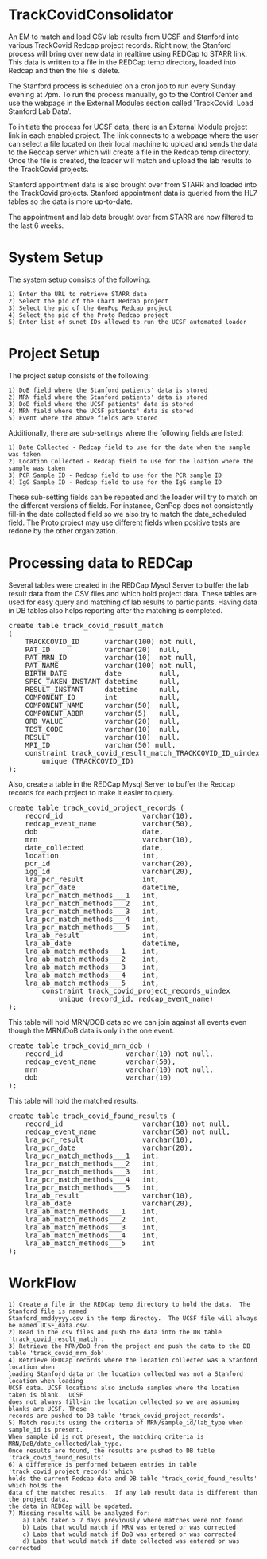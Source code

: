 # TrackCovidConsolidator

An EM to match and load CSV lab results from UCSF and Stanford into various TrackCovid Redcap project records.
Right now, the Stanford process will bring over new data in realtime using REDCap to STARR link.
This data is written to a file in the REDCap temp directory, loaded into Redcap and then the file
is delete.

The Stanford process is scheduled on a cron job to run every Sunday evening at 7pm. To run the process
manually, go to the Control Center and use the webpage in the External Modules section called
'TrackCovid: Load Stanford Lab Data'.

To initiate the process for UCSF data, there is an External Module project link in each enabled project.
The link connects to a webpage where the user can select a file located on their local machine to upload
and sends the data to the Redcap server which will create a file in the Redcap temp directory. Once
the file is created, the loader will match and upload the lab results to the TrackCovid projects.

Stanford appointment data is also brought over from STARR and loaded into the TrackCovid projects. Stanford
appointment data is queried from the HL7 tables so the data is more up-to-date.

The appointment and lab data brought over from STARR are now filtered to the last 6 weeks.

# System Setup

The system setup consists of the following:

    1) Enter the URL to retrieve STARR data
    2) Select the pid of the Chart Redcap project
    3) Select the pid of the GenPop Redcap project
    4) Select the pid of the Proto Redcap project
    5) Enter list of sunet IDs allowed to run the UCSF automated loader

# Project Setup

The project setup consists of the following:

    1) DoB field where the Stanford patients' data is stored
    2) MRN field where the Stanford patients' data is stored
    3) DoB field where the UCSF patients' data is stored
    4) MRN field where the UCSF patients' data is stored
    5) Event where the above fields are stored

Additionally, there are sub-settings where the following fields are listed:

    1) Date Collected - Redcap field to use for the date when the sample was taken
    2) Location Collected - Redcap field to use for the loation where the sample was taken
    3) PCR Sample ID - Redcap field to use for the PCR sample ID
    4) IgG Sample ID - Redcap field to use for the IgG sample ID

These sub-setting fields can be repeated and the loader will try to match on the different versions
of fields.  For instance, GenPop does not consistently fill-in the date collected field so we also
try to match the date_scheduled field. The Proto project may use different fields when positive tests are
redone by the other organization.

# Processing data to REDCap

Several tables were created in the REDCap Mysql Server to buffer the lab result data from the CSV files
and which hold project data.  These tables are used for easy query and matching of lab results to
participants.  Having data in DB tables also helps reporting after the matching is completed.

<pre>
create table track_covid_result_match
(
    TRACKCOVID_ID      varchar(100) not null,
    PAT_ID             varchar(20)  null,
    PAT_MRN_ID         varchar(10)  not null,
    PAT_NAME           varchar(100) not null,
    BIRTH_DATE         date         null,
    SPEC_TAKEN_INSTANT datetime     null,
    RESULT_INSTANT     datetime     null,
    COMPONENT_ID       int          null,
    COMPONENT_NAME     varchar(50)  null,
    COMPONENT_ABBR     varchar(5)   null,
    ORD_VALUE          varchar(20)  null,
    TEST_CODE          varchar(10)  null,
    RESULT             varchar(10)  null,
    MPI_ID             varchar(50) null,
    constraint track_covid_result_match_TRACKCOVID_ID_uindex
        unique (TRACKCOVID_ID)
);
</pre>

Also, create a table in the REDCap Mysql Server to buffer the Redcap records for each project
to make it easier to query.

<pre>
create table track_covid_project_records (
    record_id                   varchar(10),
    redcap_event_name           varchar(50),
    dob                         date,
    mrn                         varchar(10),
    date_collected              date,
    location                    int,
    pcr_id                      varchar(20),
    igg_id                      varchar(20),
    lra_pcr_result              int,
    lra_pcr_date                datetime,
    lra_pcr_match_methods___1   int,
    lra_pcr_match_methods___2   int,
    lra_pcr_match_methods___3   int,
    lra_pcr_match_methods___4   int,
    lra_pcr_match_methods___5   int,
    lra_ab_result               int,
    lra_ab_date                 datetime,
    lra_ab_match_methods___1    int,
    lra_ab_match_methods___2    int,
    lra_ab_match_methods___3    int,
    lra_ab_match_methods___4    int,
    lra_ab_match_methods___5    int,
        constraint track_covid_project_records_uindex
            unique (record_id, redcap_event_name)
);
</pre>

This table will hold MRN/DOB data so we can join against all events even though the MRN/DoB data is only in
the one event.

<pre>
create table track_covid_mrn_dob (
    record_id               varchar(10) not null,
    redcap_event_name       varchar(50),
    mrn                     varchar(10) not null,
    dob                     varchar(10)
);
</pre>

This table will hold the matched results.

<pre>
create table track_covid_found_results (
    record_id                   varchar(10) not null,
    redcap_event_name           varchar(50) not null,
    lra_pcr_result              varchar(10),
    lra_pcr_date                varchar(20),
    lra_pcr_match_methods___1   int,
    lra_pcr_match_methods___2   int,
    lra_pcr_match_methods___3   int,
    lra_pcr_match_methods___4   int,
    lra_pcr_match_methods___5   int,
    lra_ab_result               varchar(10),
    lra_ab_date                 varchar(20),
    lra_ab_match_methods___1    int,
    lra_ab_match_methods___2    int,
    lra_ab_match_methods___3    int,
    lra_ab_match_methods___4    int,
    lra_ab_match_methods___5    int
);
</pre>

# WorkFlow

    1) Create a file in the REDCap temp directory to hold the data.  The Stanford file is named
    Stanford_mmddyyyy.csv in the temp directoy.  The UCSF file will always be named UCSF_data.csv.
    2) Read in the csv files and push the data into the DB table 'track_covid_result_match'.
    3) Retrieve the MRN/DoB from the project and push the data to the DB table 'track_covid_mrn_dob'.
    4) Retrieve REDCap records where the location collected was a Stanford location when
    loading Stanford data or the location collected was not a Stanford location when loading
    UCSF data. UCSF locations also include samples where the location taken is blank.  UCSF
    does not always fill-in the location collected so we are assuming blanks are UCSF. These
    records are pushed to DB table 'track_covid_project_records'.
    5) Match results using the criteria of MRN/sample_id/lab_type when sample_id is present.
    When sample_id is not present, the matching criteria is MRN/DoB/date_collected/lab_type.
    Once results are found, the results are pushed to DB table 'track_covid_found_results'.
    6) A difference is performed between entries in table 'track_covid_project_records' which
    holds the current Redcap data and DB table 'track_covid_found_results' which holds the
    data of the matched results.  If any lab result data is different than the project data,
    the data in REDCap will be updated.
    7) Missing results will be analyzed for:
        a) Labs taken > 7 days previously where matches were not found
        b) Labs that would match if MRN was entered or was corrected
        c) Labs that would match if DoB was entered or was corrected
        d) Labs that would match if date collected was entered or was corrected

